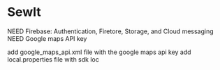 # SewIt

NEED Firebase: Authentication, Firetore, Storage, and Cloud messaging
NEED Google maps API key

add google_maps_api.xml file with the google maps api key
add local.properties file with sdk loc

